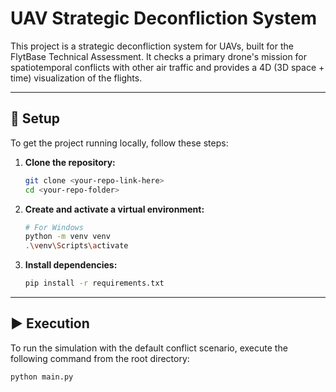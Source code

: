 # UAV Strategic Deconfliction System

This project is a strategic deconfliction system for UAVs, built for the FlytBase Technical Assessment. It checks a primary drone's mission for spatiotemporal conflicts with other air traffic and provides a 4D (3D space + time) visualization of the flights.

---

## 🚀 Setup

To get the project running locally, follow these steps:

1.  **Clone the repository:**
    ```bash
    git clone <your-repo-link-here>
    cd <your-repo-folder>
    ```

2.  **Create and activate a virtual environment:**
    ```bash
    # For Windows
    python -m venv venv
    .\venv\Scripts\activate
    ```

3.  **Install dependencies:**
    ```bash
    pip install -r requirements.txt
    ```

---

## ▶️ Execution

To run the simulation with the default conflict scenario, execute the following command from the root directory:

```bash
python main.py